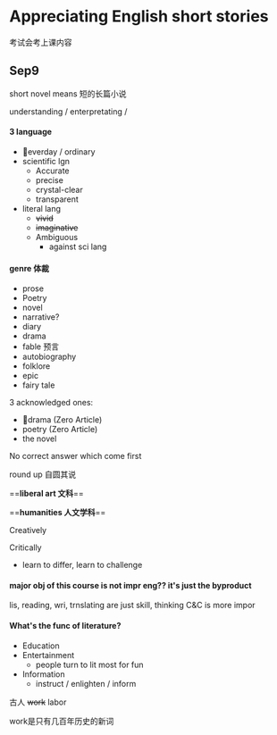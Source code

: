 # Appreciating English short stories

考试会考上课内容

## Sep9

short novel means 短的长篇小说

understanding / enterpretating / 



#### 3 language

* everday / ordinary
* scientific lgn
  * Accurate 
  * precise
  * crystal-clear
  * transparent
* literal lang
  * ~~vivid~~
  * ~~imaginative~~
  * Ambiguous
    * against sci lang



#### genre 体裁

* prose
* Poetry
* novel
* narrative?
* diary
* drama
* fable 预言
* autobiography
* folklore
* epic
* fairy tale



3 acknowledged ones: 

* drama (Zero Article)
* poetry (Zero Article)
* the novel

No correct answer which come first



round up 自圆其说

==**liberal art 文科**==

==**humanities 人文学科**==



Creatively 

Critically 

* learn to differ, learn to challenge



#### major obj of this course is not impr eng?? it's just the byproduct

lis, reading, wri, trnslating are just skill, thinking C&C is more impor



#### What's the func of literature?

* Education
* Entertainment
  * people turn to lit most for fun
* Information
  * instruct / enlighten / inform



古人 ~~work~~ labor

work是只有几百年历史的新词



